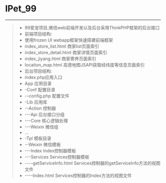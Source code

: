 # IPet_99
---
>- 99爱宠项目,微信web前端开发以及后台采用ThinkPHP框架的后台接口
>- 前端项目结构:
>- 使用frozen UI webapp框架快速搭建前端框架
>- index_store_list.html 商家list页面索引
>- index_store_detail.html 商家详情页面索引
>- index_jiyang.html 商家寄养页面索引
>- location_map.html 高德地图JSAPI获取经纬度等信息页面索引
>- 后台项目结构:
>- index.php应用入口
>- App     应用目录
>- -Conf   配置目录
>- --config.php    配置文件
>- -Lib    应用库
>- --Action 控制器
>- ---Api  后台接口分组
>- ---Core 核心逻辑处理
>- ---Weixin 微信组
>- ...
>- -Tpl    模板目录
>- --Weixin 微信模板
>- ---Index    Index控制器模板
>- ---Services Services控制器模板
>- ----getServiceInfo.html Services控制器的getServiceInfo方法的视图文件
>- ----Index.html Services控制器的Index方法的视图文件
